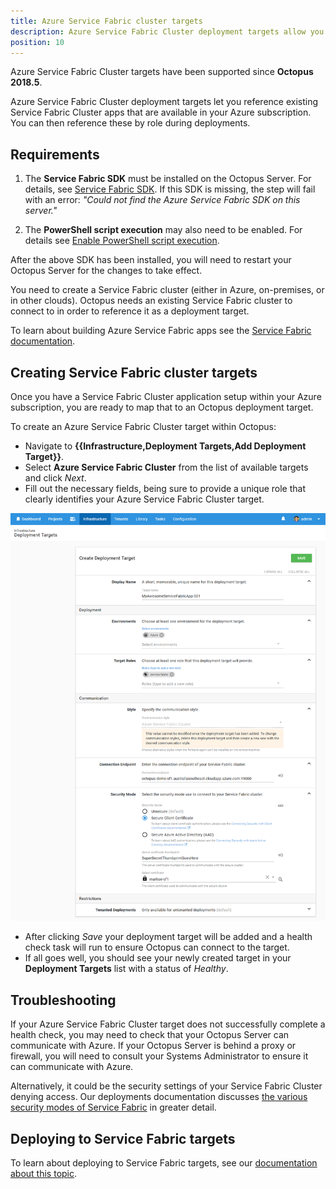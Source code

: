 ```yaml
---
title: Azure Service Fabric cluster targets
description: Azure Service Fabric Cluster deployment targets allow you to reference existing Service Fabric Cluster apps that are available in your Azure subscription, that you can then reference by role during deployments.
position: 10
---
```


Azure Service Fabric Cluster targets have been supported since **Octopus 2018.5**.

Azure Service Fabric Cluster deployment targets let you reference existing Service Fabric Cluster apps that are available in your Azure subscription. You can then reference these by role during deployments.

## Requirements

1. The **Service Fabric SDK** must be installed on the Octopus Server. For details, see [Service Fabric SDK](https://g.octopushq.com/ServiceFabricSdkDownload).
  If this SDK is missing, the step will fail with an error: _"Could not find the Azure Service Fabric SDK on this server."_

2. The **PowerShell script execution** may also need to be enabled. For details see [Enable PowerShell script execution](https://g.octopushq.com/ServiceFabricEnableScriptExection).

After the above SDK has been installed, you will need to restart your Octopus Server for the changes to take effect.

You need to create a Service Fabric cluster (either in Azure, on-premises, or in other clouds). Octopus needs an existing Service Fabric cluster to connect to in order to reference it as a deployment target.

To learn about building Azure Service Fabric apps see the [Service Fabric documentation](https://azure.microsoft.com/en-au/services/service-fabric/).

## Creating Service Fabric cluster targets

Once you have a Service Fabric Cluster application setup within your Azure subscription, you are ready to map that to an Octopus deployment target.

To create an Azure Service Fabric Cluster target within Octopus:

- Navigate to **{{Infrastructure,Deployment Targets,Add Deployment Target}}**.
- Select **Azure Service Fabric Cluster** from the list of available targets and click _Next_.
- Fill out the necessary fields, being sure to provide a unique role that clearly identifies your Azure Service Fabric Cluster target.

![](create-azure-service-fabric-cluster-target.png "width=500")

- After clicking _Save_ your deployment target will be added and a health check task will run to ensure Octopus can connect to the target.
- If all goes well, you should see your newly created target in your **Deployment Targets** list with a status of _Healthy_.

## Troubleshooting

If your Azure Service Fabric Cluster target does not successfully complete a health check, you may need to check that your Octopus Server can communicate with Azure. If your Octopus Server is behind a proxy or firewall, you will need to consult your Systems Administrator to ensure it can communicate with Azure.

Alternatively, it could be the security settings of your Service Fabric Cluster denying access. Our deployments documentation discusses [the various security modes of Service Fabric](/docs/deployment-examples/azure-deployments/deploying-to-service-fabric/index.md#security-modes) in greater detail.

## Deploying to Service Fabric targets

To learn about deploying to Service Fabric targets, see our [documentation about this topic](/docs/deployment-examples/azure-deployments/deploying-to-service-fabric/index.md).
